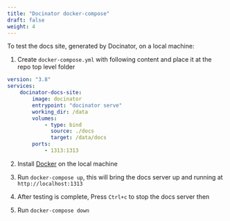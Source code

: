 ```yaml
---
title: "Docinator docker-compose"
draft: false
weight: 4
---
```


To test the docs site, generated by Docinator, on a local machine:

1. Create `docker-compose.yml` with following content and place it at the repo top level folder

```yaml 
version: "3.8"
services:
    docinator-docs-site:
        image: docinator
        entrypoint: "docinator serve"
        working_dir: /data
        volumes:
            - type: bind
              source: ./docs
              target: /data/docs
        ports:
            - 1313:1313
```

2. Install [Docker](https://docs.docker.com/get-docker/) on the local machine

3. Run `docker-compose up`, this will bring the docs server up and running at `http://localhost:1313`

4. After testing is complete, Press `Ctrl+c` to stop the docs server then

5. Run `docker-compose down`
